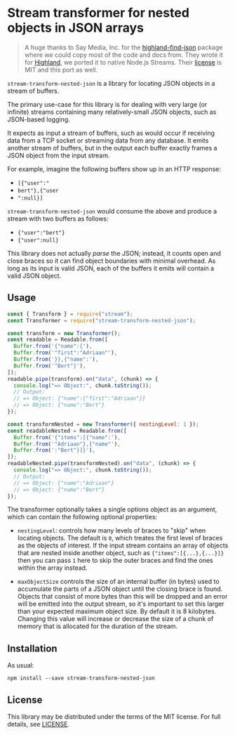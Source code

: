 # Stream transformer for nested objects in JSON arrays

> A huge thanks to Say Media, Inc. for the [highland-find-json](https://github.com/saymedia/highland-find-json) package where we could copy most of the code and docs from. They wrote it for [Highland](https://github.com/caolan/highland), we ported it to native Node.js Streams. Their [license](/LICENSE) is MIT and this port as well.

`stream-transform-nested-json` is a library for locating JSON objects in a stream of buffers.

The primary use-case for this library is for dealing with very large (or infinite) streams containing many relatively-small JSON objects, such as JSON-based logging.

It expects as input a stream of buffers, such as would occur if receiving data from a TCP socket or streaming data from any database. It emits another stream of buffers, but in the output each buffer exactly frames a JSON object from the input stream.

For example, imagine the following buffers show up in an HTTP response:

- `[{"user":"`
- `bert"},{"user`
- `":null}]`

`stream-transform-nested-json` would consume the above and produce a stream with two buffers as follows:

- `{"user":"bert"}`
- `{"user":null}`

This library does not actually _parse_ the JSON; instead, it counts open and close braces so it can find object boundaries with minimal overhead. As long as its input is valid JSON, each of the buffers it emits will contain a valid JSON object.

## Usage

```js
const { Transform } = require("stream");
const Transformer = require("stream-transform-nested-json");

const transform = new Transformer();
const readable = Readable.from([
  Buffer.from('{"name":{'),
  Buffer.from('"first":"Adriaan"'),
  Buffer.from('}},{"name":'),
  Buffer.from('"Bert"}'),
]);
readable.pipe(transform).on("data", (chunk) => {
  console.log("=> Object:", chunk.toString());
  // Output:
  // => Object: {"name":{"first":"Adriaan"}}
  // => Object: {"name":"Bert"}
});

const transformNested = new Transformer({ nestingLevel: 1 });
const readableNested = Readable.from([
  Buffer.from('{"items":[{"name":'),
  Buffer.from('"Adriaan"},{"name"'),
  Buffer.from(':"Bert"}]}'),
]);
readableNested.pipe(transformNested).on("data", (chunk) => {
  console.log("=> Object:", chunk.toString());
  // Output:
  // => Object: {"name":"Adriaan"}
  // => Object: {"name":"Bert"}
});
```

The transformer optionally takes a single options object as an argument, which can contain the following optional properties:

- `nestingLevel`: controls how many levels of braces to "skip" when locating objects. The default is `0`, which treates the first level of braces as the objects of interest. If the input stream contains an array of objects that are nested inside another object, such as `{"items":[{...},{...}]}` then you can pass `1` here to skip the outer braces and find the ones within the array instead.

- `maxObjectSize` controls the size of an internal buffer (in bytes) used to accumulate the parts of a JSON object until the closing brace is found. Objects that consist of more bytes than this will be dropped and an error will be emitted into the output stream, so it's important to set this larger than your expected maximum object size. By default it is 8 kilobytes. Changing this value will increase or decrease the size of a chunk of memory that is allocated for the duration of the stream.

## Installation

As usual:

```
npm install --save stream-transform-nested-json
```

## License

This library may be distributed under the terms of the MIT license.
For full details, see [LICENSE](LICENSE).
